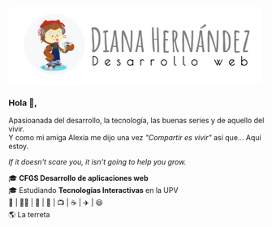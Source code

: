
![Header Pic](https://github.com/DianaIT/DianaIT/blob/master/img/header.PNG)

### Hola 👋, 
Apasioanada del desarrollo, la tecnología, las buenas series y de aquello del vivir. <br />
Y como mi amiga Alexia me dijo una vez  *"Compartir es vivir"* así que... Aquí estoy.

*If it doesn't scare you, it isn't going to help you grow.*

:mortar_board: **CFGS Desarrollo de aplicaciones web**  <br />
:mortar_board: Estudiando **Tecnologías Interactivas** en la UPV <br />
:purple_heart:  | 🏳️‍🌈 | 🖖 | 📸 | :tv: | :coffee: | :airplane: | :laughing:  <br />
:earth_americas: La terreta
